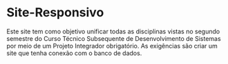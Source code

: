 # Site-Responsivo
Este site tem como objetivo unificar todas as disciplinas vistas no segundo semestre do Curso Técnico Subsequente de Desenvolvimento de Sistemas por meio de um Projeto Integrador obrigatório. As exigências são criar um site que tenha conexão com o banco de dados.
